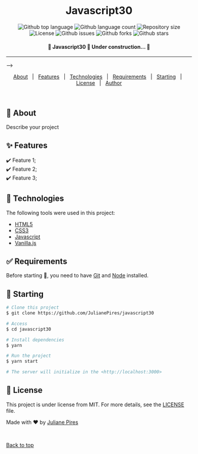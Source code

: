 <div align="center" id="top"> 
  &#xa0;
</div>

<h1 align="center">Javascript30</h1>

<p align="center">
  <img alt="Github top language" src="https://img.shields.io/github/languages/top/JulianePires/javascript30?color=56BEB8">

  <img alt="Github language count" src="https://img.shields.io/github/languages/count/JulianePires/javascript30?color=56BEB8">

  <img alt="Repository size" src="https://img.shields.io/github/repo-size/JulianePires/javascript30?color=56BEB8">

  <img alt="License" src="https://img.shields.io/github/license/JulianePires/javascript30?color=56BEB8">

  <img alt="Github issues" src="https://img.shields.io/github/issues/JulianePires/javascript30?color=56BEB8" />

  <img alt="Github forks" src="https://img.shields.io/github/forks/JulianePires/javascript30?color=56BEB8" />

  <img alt="Github stars" src="https://img.shields.io/github/stars/JulianePires/javascript30?color=56BEB8" />
</p>

<!-- Status -->

<h4 align="center"> 
	🚧  Javascript30 🚀 Under construction...  🚧
</h4> 

<hr> -->

<p align="center">
  <a href="#dart-about">About</a> &#xa0; | &#xa0; 
  <a href="#sparkles-features">Features</a> &#xa0; | &#xa0;
  <a href="#rocket-technologies">Technologies</a> &#xa0; | &#xa0;
  <a href="#white_check_mark-requirements">Requirements</a> &#xa0; | &#xa0;
  <a href="#checkered_flag-starting">Starting</a> &#xa0; | &#xa0;
  <a href="#memo-license">License</a> &#xa0; | &#xa0;
  <a href="https://github.com/JulianePires" target="_blank">Author</a>
</p>

<br>

## :dart: About ##

Describe your project

## :sparkles: Features ##

:heavy_check_mark: Feature 1;\
:heavy_check_mark: Feature 2;\
:heavy_check_mark: Feature 3;

## :rocket: Technologies ##

The following tools were used in this project:

- [HTML5](https://developer.mozilla.org/pt-BR/docs/Web/HTML/HTML5)
- [CSS3](https://www.w3schools.com/css/)
- [Javascript](https://developer.mozilla.org/pt-BR/docs/Web/JavaScript)
- [Vanilla.js](http://vanilla-js.com/)

## :white_check_mark: Requirements ##

Before starting :checkered_flag:, you need to have [Git](https://git-scm.com) and [Node](https://nodejs.org/en/) installed.

## :checkered_flag: Starting ##

```bash
# Clone this project
$ git clone https://github.com/JulianePires/javascript30

# Access
$ cd javascript30

# Install dependencies
$ yarn

# Run the project
$ yarn start

# The server will initialize in the <http://localhost:3000>
```

## :memo: License ##

This project is under license from MIT. For more details, see the [LICENSE](LICENSE.md) file.


Made with :heart: by <a href="https://github.com/JulianePires" target="_blank">Juliane Pires</a>

&#xa0;

<a href="#top">Back to top</a>

